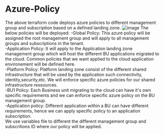 # Azure-Policy
The above terraform code deploys azure policies to different management group and subscription based on a defined landing zone.
![image](https://github.com/Armandkeza/Azure-Policy/assets/4728642/bb7ff3a6-33cf-46a3-820f-1af81be6851b)
The below policies will be deployed:
-Global Policy: This azure policy will be assigned the root management group and will apply to all management groups and subscriptions in the tenant.  
-Application Policy: It will apply to the Application landing zone management group which will host the different BU applications migrated to the cloud. Common policies that we want applied to the cloud application environement will be defined here.  
-Platform Policy: Platform landing zone consist of the different shared infrastructure that will be used by the application such connectivity, identity,security,etc. We will enforce specific azure policies for our shared infrastructure ressources.  
-BU1 Policy: Each Business unit migrating to the cloud can have it's own specific requirements and we can enforce specific azure policy on the BU management group.  
-Application policy: Different application within a BU can have different requirements, hence we can apply specific policy to an application subscription.  
We use variables file to different the different management group and subscritions ID where our policy will be applied.  
